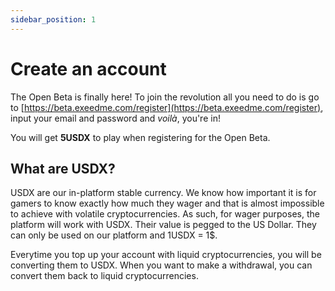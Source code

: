 ```yaml
---
sidebar_position: 1
---
```


# Create an account

The Open Beta is finally here! To join the revolution all you need to do is go to [https://beta.exeedme.com/register](https://beta.exeedme.com/register), input your email and password and _voilà_, you're in!

You will get **5USDX** to play when registering for the Open Beta.

## What are USDX?

USDX are our in-platform stable currency. We know how important it is for gamers to know exactly how much they wager and that is almost impossible to achieve with volatile cryptocurrencies. As such, for wager purposes, the platform will work with USDX. Their value is pegged to the US Dollar. They can only be used on our platform and 1USDX = 1$.

Everytime you top up your account with liquid cryptocurrencies, you will be converting them to USDX. When you want to make a withdrawal, you can convert them back to liquid cryptocurrencies.
